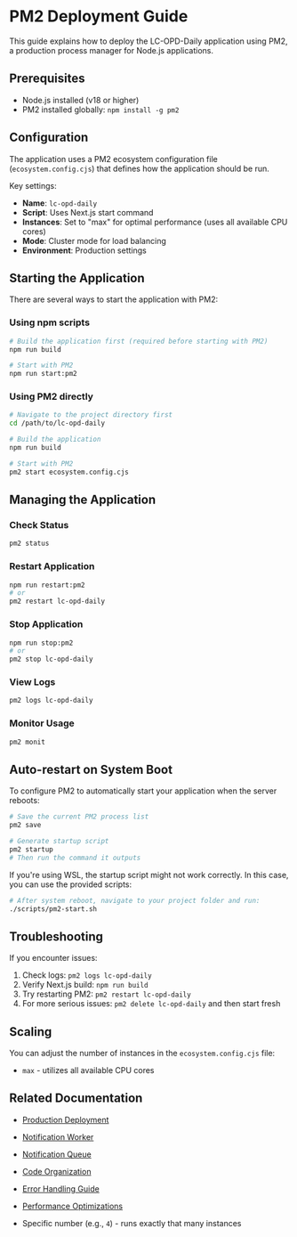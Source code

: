 # PM2 Deployment Guide

This guide explains how to deploy the LC-OPD-Daily application using PM2, a production process manager for Node.js applications.

## Prerequisites

- Node.js installed (v18 or higher)
- PM2 installed globally: `npm install -g pm2`

## Configuration

The application uses a PM2 ecosystem configuration file (`ecosystem.config.cjs`) that defines how the application should be run.

Key settings:
- **Name**: `lc-opd-daily`
- **Script**: Uses Next.js start command
- **Instances**: Set to "max" for optimal performance (uses all available CPU cores)
- **Mode**: Cluster mode for load balancing
- **Environment**: Production settings

## Starting the Application

There are several ways to start the application with PM2:

### Using npm scripts

```bash
# Build the application first (required before starting with PM2)
npm run build

# Start with PM2
npm run start:pm2
```

### Using PM2 directly

```bash
# Navigate to the project directory first
cd /path/to/lc-opd-daily

# Build the application
npm run build

# Start with PM2
pm2 start ecosystem.config.cjs
```

## Managing the Application

### Check Status

```bash
pm2 status
```

### Restart Application

```bash
npm run restart:pm2
# or
pm2 restart lc-opd-daily
```

### Stop Application

```bash
npm run stop:pm2
# or
pm2 stop lc-opd-daily
```

### View Logs

```bash
pm2 logs lc-opd-daily
```

### Monitor Usage

```bash
pm2 monit
```

## Auto-restart on System Boot

To configure PM2 to automatically start your application when the server reboots:

```bash
# Save the current PM2 process list
pm2 save

# Generate startup script 
pm2 startup
# Then run the command it outputs
```

If you're using WSL, the startup script might not work correctly. In this case, you can use the provided scripts:

```bash
# After system reboot, navigate to your project folder and run:
./scripts/pm2-start.sh
```

## Troubleshooting

If you encounter issues:

1. Check logs: `pm2 logs lc-opd-daily`
2. Verify Next.js build: `npm run build`
3. Try restarting PM2: `pm2 restart lc-opd-daily`
4. For more serious issues: `pm2 delete lc-opd-daily` and then start fresh

## Scaling

You can adjust the number of instances in the `ecosystem.config.cjs` file:

- `max` - utilizes all available CPU cores
## Related Documentation

- [Production Deployment](./production-deployment.md)
- [Notification Worker](./notification-worker.md)
- [Notification Queue](./notification-queue.md)
- [Code Organization](./code-organization.md)
- [Error Handling Guide](./error-handling-guide.md)
- [Performance Optimizations](./performance-optimizations.md)

- Specific number (e.g., `4`) - runs exactly that many instances 